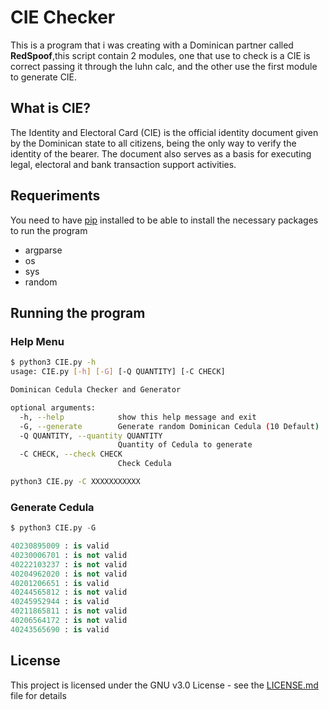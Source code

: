 # CIE Checker

This is a program that i was creating with a Dominican partner called **RedSpoof**,this script contain 2 modules, one that use to check is a CIE is correct passing it through the luhn calc, and the other use the first module to generate CIE.

## What is CIE?

The Identity and Electoral Card (CIE) is the official identity document given by the Dominican state to all citizens, being the only way to verify the identity of the bearer. The document also serves as a basis for executing legal, electoral and bank transaction support activities.

## Requeriments

You need to have [pip](https://pip.pypa.io/en/stable/installing/) installed to be able to install the necessary packages to run the program

  - argparse
  - os
  - sys
  - random

## Running the program

### Help Menu

``` bash
$ python3 CIE.py -h
usage: CIE.py [-h] [-G] [-Q QUANTITY] [-C CHECK]

Dominican Cedula Checker and Generator

optional arguments:
  -h, --help            show this help message and exit
  -G, --generate        Generate random Dominican Cedula (10 Default)
  -Q QUANTITY, --quantity QUANTITY
                        Quantity of Cedula to generate
  -C CHECK, --check CHECK
                        Check Cedula

python3 CIE.py -C XXXXXXXXXXX

```

### Generate Cedula

```python
$ python3 CIE.py -G  

40230895009 : is valid
40230006701 : is not valid
40222103237 : is not valid
40204962020 : is not valid
40201206651 : is valid
40244565812 : is not valid
40245952944 : is valid
40211865811 : is not valid
40206564172 : is not valid
40243565690 : is valid

```

## License

This project is licensed under the GNU v3.0 License - see the [LICENSE.md](https://raw.githubusercontent.com/G4m30ver/CIE/main/LICENSE?token=ASBTTJLAZ2TGHLOCAFMYGRK72GG6S) file for details
